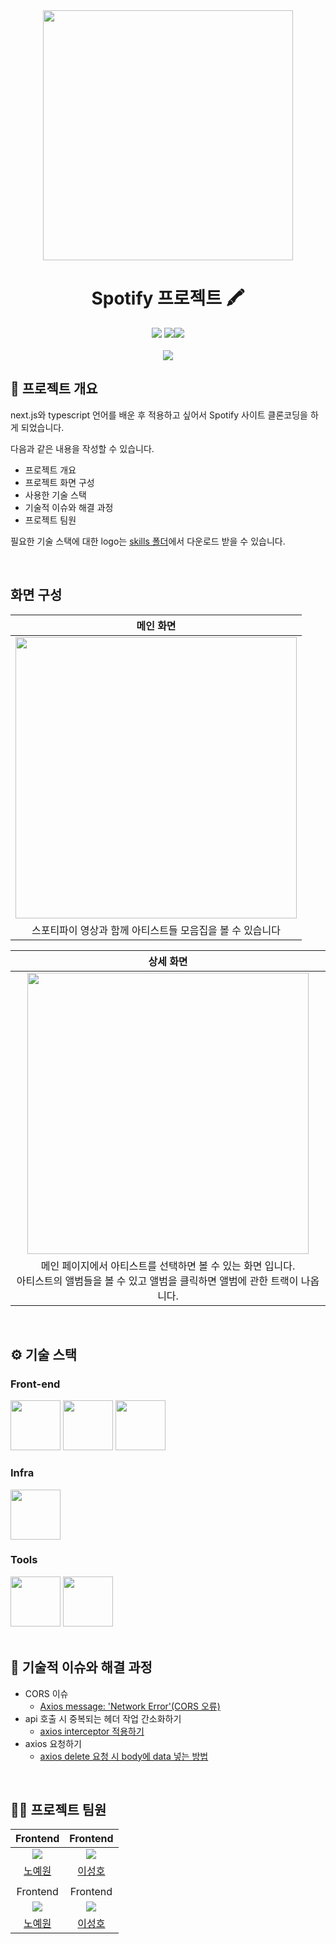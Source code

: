 <div align="center">

<!-- logo -->

<img src="https://wwwmarketing.scdn.co/img/structured-data/logo.png" width="400"/>

<br/>

# Spotify 프로젝트 🖍️

<img src="https://img.shields.io/badge/Firebase-FFCA28?style=flat-square&logo=firebase&logoColor=black"/>
<img src="https://img.shields.io/badge/-tech blog-blue?style=flat&logo=google-chrome&logoColor=white" /><img src="https://img.shields.io/badge/release-v0.0.0-ㅎㄱㄷ두?style=flat&logo=google-chrome&logoColor=white" />
<br/>
<br/> <img src="https://img.shields.io/badge/프로젝트 기간-2025.03.17~2025.03.26-fab2ac?style=flat&logo=&logoColor=white" />

</div>

## 📝 프로젝트 개요

next.js와 typescript 언어를 배운 후 적용하고 싶어서 Spotify 사이트 클론코딩을 하게 되었습니다.

다음과 같은 내용을 작성할 수 있습니다.

- 프로젝트 개요
- 프로젝트 화면 구성
- 사용한 기술 스택
- 기술적 이슈와 해결 과정
- 프로젝트 팀원

필요한 기술 스택에 대한 logo는 [skills 폴더](/skills/)에서 다운로드 받을 수 있습니다.

<br />

## 화면 구성

|                                                           메인 화면                                                            |
| :----------------------------------------------------------------------------------------------------------------------------: |
| <img src="https://user-images.githubusercontent.com/80824750/208456048-acbf44a8-cd71-4132-b35a-500047adbe1c.gif" width="450"/> |
|                                   스포티파이 영상과 함께 아티스트들 모음집을 볼 수 있습니다                                    |

|                                                                   상세 화면                                                                   |
| :-------------------------------------------------------------------------------------------------------------------------------------------: |
|        <img src="https://user-images.githubusercontent.com/80824750/208456234-fb5fe434-aa65-4d7a-b955-89098d5bbe0b.gif" width="450"/>         |
| 메인 페이지에서 아티스트를 선택하면 볼 수 있는 화면 입니다. <br/> 아티스트의 앨범들을 볼 수 있고 앨범을 클릭하면 앨범에 관한 트랙이 나옵니다. |

<br />

## ⚙ 기술 스택

### Front-end

<div>
<img src="https://github.com/yewon-Noh/readme-template/blob/main/skills/TypeScript.png?raw=true" width="80">
<img src="https://github.com/yewon-Noh/readme-template/blob/main/skills/React.png?raw=true" width="80">
<img src="https://github.com/yewon-Noh/readme-template/blob/main/skills/JWT.png?raw=true" width="80">
</div>

### Infra

<div>
<img src="https://github.com/yewon-Noh/readme-template/blob/main/skills/FireBase.png?raw=true" width="80">
</div>

### Tools

<div>
<img src="https://github.com/yewon-Noh/readme-template/blob/main/skills/Github.png?raw=true" width="80">
<img src="https://github.com/yewon-Noh/readme-template/blob/main/skills/Figma.png?raw=true" width="80">
</div>

<br />

## 🤔 기술적 이슈와 해결 과정

- CORS 이슈
  - [Axios message: 'Network Error'(CORS 오류)](https://leeseong010.tistory.com/117)
- api 호출 시 중복되는 헤더 작업 간소화하기
  - [axios interceptor 적용하기](https://leeseong010.tistory.com/133)
- axios 요청하기
  - [axios delete 요청 시 body에 data 넣는 방법](https://leeseong010.tistory.com/111)

<br />

## 💁‍♂️ 프로젝트 팀원

|                    Frontend                    |                    Frontend                    |
| :--------------------------------------------: | :--------------------------------------------: |
| ![](https://github.com/yewon-Noh.png?size=120) | ![](https://github.com/SeongHo-C.png?size=120) |
|     [노예원](https://github.com/yewon-Noh)     |     [이성호](https://github.com/SeongHo-C)     |
|                                                |                                                |
|                    Frontend                    |                    Frontend                    |
| ![](https://github.com/yewon-Noh.png?size=120) | ![](https://github.com/SeongHo-C.png?size=120) |
|     [노예원](https://github.com/yewon-Noh)     |     [이성호](https://github.com/SeongHo-C)     |
